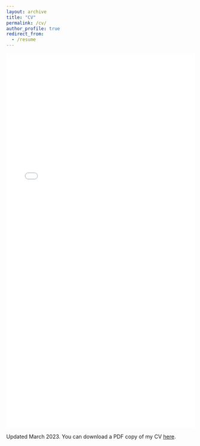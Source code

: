 ```yaml
---
layout: archive
title: "CV"
permalink: /cv/
author_profile: true
redirect_from:
  - /resume
---
```






<iframe src="/files/Krzysztof_Stopka_CV.pdf" width="100%" height="1000" frameborder="no" border="0" marginwidth="0" marginheight="0"></iframe>

Updated March 2023. You can download a PDF copy of my CV [here](/files/Krzysztof_Stopka_CV.pdf).
